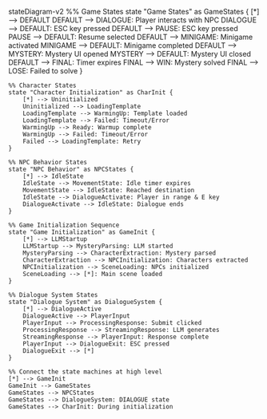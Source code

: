 stateDiagram-v2
    %% Game States
    state "Game States" as GameStates {
        [*] --> DEFAULT
        DEFAULT --> DIALOGUE: Player interacts with NPC
        DIALOGUE --> DEFAULT: ESC key pressed
        DEFAULT --> PAUSE: ESC key pressed
        PAUSE --> DEFAULT: Resume selected
        DEFAULT --> MINIGAME: Minigame activated
        MINIGAME --> DEFAULT: Minigame completed
        DEFAULT --> MYSTERY: Mystery UI opened
        MYSTERY --> DEFAULT: Mystery UI closed
        DEFAULT --> FINAL: Timer expires
        FINAL --> WIN: Mystery solved
        FINAL --> LOSE: Failed to solve
    }
    
    %% Character States
    state "Character Initialization" as CharInit {
        [*] --> Uninitialized
        Uninitialized --> LoadingTemplate
        LoadingTemplate --> WarmingUp: Template loaded
        LoadingTemplate --> Failed: Timeout/Error
        WarmingUp --> Ready: Warmup complete
        WarmingUp --> Failed: Timeout/Error
        Failed --> LoadingTemplate: Retry
    }
    
    %% NPC Behavior States
    state "NPC Behavior" as NPCStates {
        [*] --> IdleState
        IdleState --> MovementState: Idle timer expires
        MovementState --> IdleState: Reached destination
        IdleState --> DialogueActivate: Player in range & E key
        DialogueActivate --> IdleState: Dialogue ends
    }
    
    %% Game Initialization Sequence
    state "Game Initialization" as GameInit {
        [*] --> LLMStartup
        LLMStartup --> MysteryParsing: LLM started
        MysteryParsing --> CharacterExtraction: Mystery parsed
        CharacterExtraction --> NPCInitialization: Characters extracted
        NPCInitialization --> SceneLoading: NPCs initialized
        SceneLoading --> [*]: Main scene loaded
    }
    
    %% Dialogue System States
    state "Dialogue System" as DialogueSystem {
        [*] --> DialogueActive
        DialogueActive --> PlayerInput
        PlayerInput --> ProcessingResponse: Submit clicked
        ProcessingResponse --> StreamingResponse: LLM generates
        StreamingResponse --> PlayerInput: Response complete
        PlayerInput --> DialogueExit: ESC pressed
        DialogueExit --> [*]
    }
    
    %% Connect the state machines at high level
    [*] --> GameInit
    GameInit --> GameStates
    GameStates --> NPCStates
    GameStates --> DialogueSystem: DIALOGUE state
    GameStates --> CharInit: During initialization
